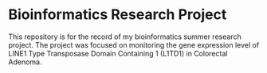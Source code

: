 # Bioinformatics Research Project

This repository is for the record of my bioinformatics summer research project.
The project was focused on monitoring the gene expression level of LINE1 Type Transposase Domain Containing 1 (L1TD1) in Colorectal Adenoma.
